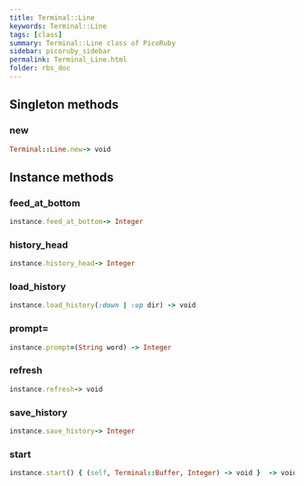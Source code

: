 ```yaml
---
title: Terminal::Line
keywords: Terminal::Line
tags: [class]
summary: Terminal::Line class of PicoRuby
sidebar: picoruby_sidebar
permalink: Terminal_Line.html
folder: rbs_doc
---
```

## Singleton methods
### new

```ruby
Terminal::Line.new-> void
```
## Instance methods
### feed_at_bottom

```ruby
instance.feed_at_bottom-> Integer
```
### history_head

```ruby
instance.history_head-> Integer
```
### load_history

```ruby
instance.load_history(:down | :up dir) -> void
```
### prompt=

```ruby
instance.prompt=(String word) -> Integer
```
### refresh

```ruby
instance.refresh-> void
```
### save_history

```ruby
instance.save_history-> Integer
```
### start

```ruby
instance.start() { (self, Terminal::Buffer, Integer) -> void }  -> void
```
